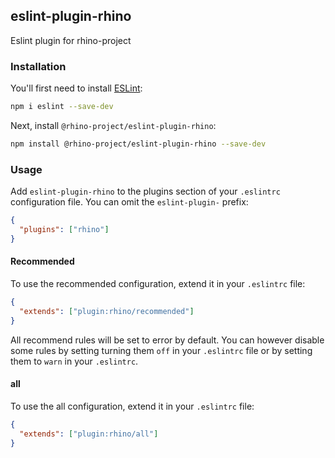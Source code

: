 ## eslint-plugin-rhino

Eslint plugin for rhino-project

### Installation

You'll first need to install [ESLint](https://eslint.org/):

```sh
npm i eslint --save-dev
```

Next, install `@rhino-project/eslint-plugin-rhino`:

```sh
npm install @rhino-project/eslint-plugin-rhino --save-dev
```

### Usage

Add `eslint-plugin-rhino` to the plugins section of your `.eslintrc` configuration file. You can omit the `eslint-plugin-` prefix:

```json
{
  "plugins": ["rhino"]
}
```

#### Recommended

To use the recommended configuration, extend it in your `.eslintrc` file:

```json
{
  "extends": ["plugin:rhino/recommended"]
}
```

All recommend rules will be set to error by default. You can however disable some rules by setting turning them `off` in your `.eslintrc` file or by setting them to `warn` in your `.eslintrc`.

#### all

To use the all configuration, extend it in your `.eslintrc` file:

```json
{
  "extends": ["plugin:rhino/all"]
}
```
